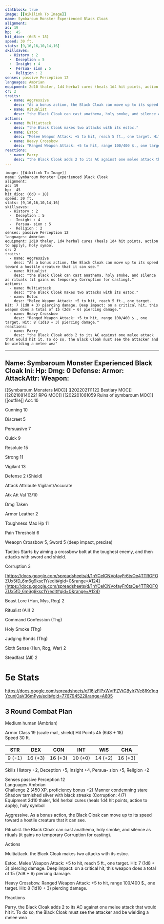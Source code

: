 ```yaml
---
statblock: true
image: [[Wikilink To Image]]
name: Symbaroum Monster Experienced Black Cloak
alignment:
ac: 19
hp:  45
hit_dice: (6d8 + 18)
speed: 30 ft.
stats: [9,16,16,10,14,16]
skillsaves:
  - History : 2
  -  Deception : 5
  -  Insight : 4
  -  Persua- sion : 5
  -  Religion : 2
senses: passive Perception 12
languages: Ambrian
equipment: 2d10 thaler, 1d4 herbal cures (heals 1d4 hit points, action to apply), holy symbol
cr: 2
traits:
  - name: Aggressive
    desc: "As a bonus action, the Black Cloak can move up to its speed toward a hostile creature that it can see."
  - name: Ritualist
    desc: "the Black Cloak can cast anathema, holy smoke, and silence as rituals (it gains no temporary Corruption for casting)."
actions:
  - name: Multiattack
    desc: "the Black Cloak makes two attacks with its estoc."
  - name: Estoc
    desc: "Melee Weapon Attack: +5 to hit, reach 5 ft., one target. Hit: 7 (1d8 + 3) piercing damage. Deep impact: on a critical hit, this weapon does a total of 15 (2d8 + 6) piercing damage."
  - name: Heavy Crossbow
    desc: "Ranged Weapon Attack: +5 to hit, range 100/400 $., one target. Hit: 8 (1d10 + 3) piercing damage."
reactions:
  - name: Parry
    desc: "the Black Cloak adds 2 to its AC against one melee attack that would hit it. To do so, the Black Cloak must see the attacker and be wielding a melee wea"
---
```

```statblock
image: [[Wikilink To Image]]
name: Symbaroum Monster Experienced Black Cloak
alignment:
ac: 19
hp:  45
hit_dice: (6d8 + 18)
speed: 30 ft.
stats: [9,16,16,10,14,16]
skillsaves:
  - History : 2
  -  Deception : 5
  -  Insight : 4
  -  Persua- sion : 5
  -  Religion : 2
senses: passive Perception 12
languages: Ambrian
equipment: 2d10 thaler, 1d4 herbal cures (heals 1d4 hit points, action to apply), holy symbol
cr: 2
traits:
  - name: Aggressive
    desc: "As a bonus action, the Black Cloak can move up to its speed toward a hostile creature that it can see."
  - name: Ritualist
    desc: "the Black Cloak can cast anathema, holy smoke, and silence as rituals (it gains no temporary Corruption for casting)."
actions:
  - name: Multiattack
    desc: "the Black Cloak makes two attacks with its estoc."
  - name: Estoc
    desc: "Melee Weapon Attack: +5 to hit, reach 5 ft., one target. Hit: 7 (1d8 + 3) piercing damage. Deep impact: on a critical hit, this weapon does a total of 15 (2d8 + 6) piercing damage."
  - name: Heavy Crossbow
    desc: "Ranged Weapon Attack: +5 to hit, range 100/400 $., one target. Hit: 8 (1d10 + 3) piercing damage."
reactions:
  - name: Parry
    desc: "the Black Cloak adds 2 to its AC against one melee attack that would hit it. To do so, the Black Cloak must see the attacker and be wielding a melee wea"
```
---
Name: Symbaroum Monster Experienced Black Cloak
Ini: 
Hp: 
Dmg: 0
Defense: 
Armor: 
AttackAttr: 
Weapon: 
---
[[Symbaroum Monsters MOC]]
[[202202111122 Bestiary MOC]]
[[202108140221 RPG MOC]]
[[202201061059 Ruins of symbaroum MOC]]
[[outfile]]
Acc 10

Cunning 10

Discreet 5

Persuasive 7

Quick 9

Resolute 15

Strong 11

Vigilant 13

Defense 2 (Shield)

Attack Attribute Vigilant/Accurate

Atk Att Val 13/10

Dmg Taken

Armor Leather 2

Toughness Max Hp 11

Pain Threshold 6

Weaopn Crossbow 5, Sword 5 (deep impact, precise)

Tactics Starts by aiming a crossbow bolt at the toughest enemy, and then attacks with sword and shield.

Corruption 3

[https://docs.google.com/spreadsheets/d/1nYCeICNVofayFr6tsOe4TTROFOZUx5fD_6m6g9ksc1Y/edit#gid=0&range=A124](https://docs.google.com/spreadsheets/d/1nYCeICNVofayFr6tsOe4TTROFOZUx5fD_6m6g9ksc1Y/edit#gid=0&range=A124)

Beast Lore (Hun, Mys, Rog) 2

Ritualist (All) 2

Command Confession (Thg)

Holy Smoke (Thg)

Judging Bonds (Thg)

Sixth Sense (Hun, Rog, War) 2

Steadfast (All) 2

# 5e Stats 
https://docs.google.com/spreadsheets/d/16jzFlPxWvfFZVtGBylr7Vc8fKc1qqYcunjOaV36mPys/edit#gid=776794522&range=A805
## 3 Round Combat Plan
Medium human (Ambrian)

Armor Class 19 (scale mail, shield) 
Hit Points 45 (6d8 + 18)  
Speed 30 ft.

| STR    | DEX     | CON     | INT     | WIS     | CHA     |
| ------ | ------- | ------- | ------- | ------- | ------- |
| 9 (-1) | 16 (+3) | 16 (+3) | 10 (+0) | 14 (+2) | 16 (+3) |


Skills History +2, Deception +5, Insight +4, Persua- sion +5, Religion +2

Senses passive Perception 12  
Languages Ambrian  
Challenge 2 (450 XP, proficiency bonus +2) 
Manner condemning stare  
Shadow tarnished silver with black streaks (Corruption: 4/7)  
Equipment 2d10 thaler, 1d4 herbal cures (heals 1d4 hit points, action to apply), holy symbol

Aggressive. As a bonus action, the Black Cloak can move up to its speed toward a hostile creature that it can see.

Ritualist. the Black Cloak can cast anathema, holy smoke, and silence as rituals (it gains no temporary Corruption for casting).

Actions

Multiattack. the Black Cloak makes two attacks with its estoc.

Estoc. Melee Weapon Attack: +5 to hit, reach 5 ft., one target. Hit: 7 (1d8 + 3) piercing damage. Deep impact: on a critical hit, this weapon does a total of 15 (2d8 + 6) piercing damage.

Heavy Crossbow. Ranged Weapon Attack: +5 to hit, range 100/400 $., one target. Hit: 8 (1d10 + 3) piercing damage.

Reactions

Parry. the Black Cloak adds 2 to its AC against one melee attack that would hit it. To do so, the Black Cloak must see the attacker and be wielding a melee wea

